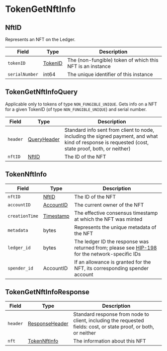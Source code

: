 # TokenGetNftInfo

## NftID

Represents an NFT on the Ledger.

| Field          | Type                                 | Description                                               |
| -------------- | ------------------------------------ | --------------------------------------------------------- |
| `tokenID`      | [TokenID](../basic-types/tokenid.md) | The (non-fungible) token of which this NFT is an instance |
| `serialNumber` | int64                                | The unique identifier of this instance                    |

## TokenGetNftInfoQuery

Applicable only to tokens of type `NON_FUNGIBLE_UNIQUE`. Gets info on a NFT for a given TokenID (of type `NON_FUNGIBLE_UNIQUE`) and serial number.

| Field    | Type                                           | Description                                                                                                                                        |
| -------- | ---------------------------------------------- | -------------------------------------------------------------------------------------------------------------------------------------------------- |
| `header` | [QueryHeader](../miscellaneous/queryheader.md) | Standard info sent from client to node, including the signed payment, and what kind of response is requested (cost, state proof, both, or neither) |
| `nftID`  | [NftID](tokengetnftinfo.md#nftid)              | The ID of the NFT                                                                                                                                  |

## TokenNftInfo

| Field          | Type                                       | Description                                                                                                                          |
| -------------- | ------------------------------------------ | ------------------------------------------------------------------------------------------------------------------------------------ |
| `nftID`        | [NftID](tokengetnftinfo.md#nftid)          | The ID of the NFT                                                                                                                    |
| `accountID`    | [AccountID](../basic-types/accountid.md)   | The current owner of the NFT                                                                                                         |
| `creationTime` | [Timestamp](../miscellaneous/timestamp.md) | The effective consensus timestamp at which the NFT was minted                                                                        |
| `metadata`     | bytes                                      | Represents the unique metadata of the NFT                                                                                            |
| `ledger_id`    | bytes                                      | The ledger ID the response was returned from; please see [HIP-198](https://hips.hedera.com/hip/hip-198) for the network-specific IDs |
| `spender_id`   | AccountID                                  | If an allowance is granted for the NFT, its corresponding spender account                                                            |

## TokenGetNftInfoResponse

| Field    | Type                                                 | Description                                                                                                      |
| -------- | ---------------------------------------------------- | ---------------------------------------------------------------------------------------------------------------- |
| `header` | [ResponseHeader](../miscellaneous/responseheader.md) | Standard response from node to client, including the requested fields: cost, or state proof, or both, or neither |
| `nft`    | [TokenNftInfo](tokengetnftinfo.md#tokennftinfo)      | The information about this NFT                                                                                   |
